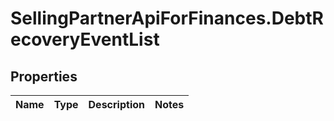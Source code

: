 # SellingPartnerApiForFinances.DebtRecoveryEventList

## Properties
Name | Type | Description | Notes
------------ | ------------- | ------------- | -------------
